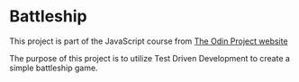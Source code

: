 # Battleship

This project is part of the JavaScript course from [The Odin Project website](https://www.theodinproject.com)  
  
The purpose of this project is to utilize Test Driven Development to create a simple battleship game.